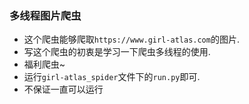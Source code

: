 ### 多线程图片爬虫
- 这个爬虫能够爬取`https://www.girl-atlas.com`的图片.
- 写这个爬虫的初衷是学习一下爬虫多线程的使用.
- 福利爬虫~
- 运行`girl-atlas_spider`文件下的`run.py`即可.
- 不保证一直可以运行
